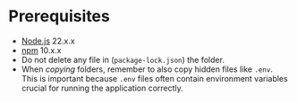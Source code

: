 # Prerequisites

* [Node.js](https://nodejs.org/en/) 22.x.x
* [npm](https://www.npmjs.com/) 10.x.x
* Do not delete any file in (`package-lock.json`) the folder.
* When _copying_ folders, remember to also copy hidden files like `.env`. This is important because `.env` files often contain environment variables crucial for running the application correctly.
